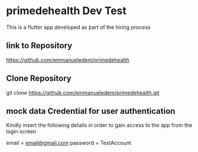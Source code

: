 # primedehealth Dev Test

This is a flutter app developed as part of the hiring process

## link to Repository

https://github.com/emmanueledem/primedehealth

## Clone Repository

git clone https://github.com/emmanueledem/primedehealth.git

## mock data Credential for user authentication

Kindly insert the following details in order to gain access to the app from the login screen

email = email@gmail.com
password = TestAccount
